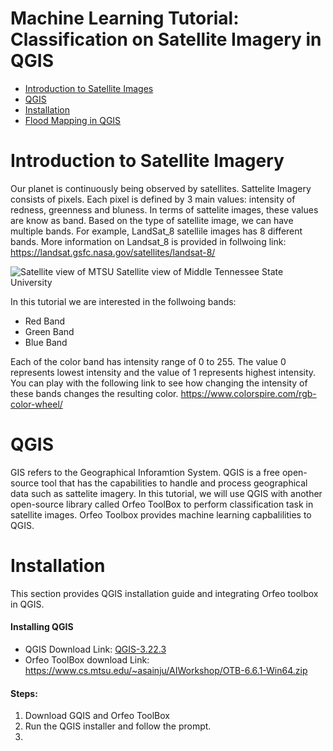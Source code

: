 # Machine Learning Tutorial: Classification on Satellite Imagery in QGIS

- [Introduction to Satellite Images](#introduction-to-satellite-imagery)
- [QGIS](#qgis)
- [Installation](#installation)
- [Flood Mapping in QGIS](#flood-mapping)

# Introduction to Satellite Imagery

Our planet is continuously being observed by satellites. Sattelite Imagery consists of pixels. Each pixel is defined by 3 main values: intensity of redness, greenness and bluness. In terms of sattelite images, these values are know as band. Based on the type of satellite image, we can have multiple bands. For example, LandSat_8 satellile images has 8 different bands.
More information on Landsat_8 is provided in follwoing link:
https://landsat.gsfc.nasa.gov/satellites/landsat-8/

![Satellite view of MTSU](https://github.com/amsainju/MachineLearningQGIS/blob/main/images/MTSU.png?raw=true#center)
Satellite view of Middle Tennessee State University

In this tutorial we are interested in the follwoing bands:
- Red Band   
- Green Band
- Blue Band

Each of the color band has intensity range of 0 to 255. The value 0 represents lowest intensity and the value of 1 represents highest intensity.
You can play with the following link to see how changing the intensity of these bands changes the resulting color.
https://www.colorspire.com/rgb-color-wheel/

# QGIS
GIS refers to the Geographical Inforamtion System. QGIS is a free open-source tool that has the capabilities to handle and process geographical data such as sattelite imagery. In this tutorial, we will use QGIS with another open-source library called Orfeo ToolBox to perform classification task in satellite images. Orfeo Toolbox provides machine learning capbalilities to QGIS.

# Installation
This section provides QGIS installation guide and integrating Orfeo toolbox in QGIS.
#### Installing QGIS
- QGIS Download Link: [QGIS-3.22.3](https://qgis.org/downloads/QGIS-OSGeo4W-3.22.3-1.msi/)
- Orfeo ToolBox download Link: https://www.cs.mtsu.edu/~asainju/AIWorkshop/OTB-6.6.1-Win64.zip

#### Steps:
1. Download GQIS and Orfeo ToolBox
2. Run the QGIS installer and follow the prompt.
3.
